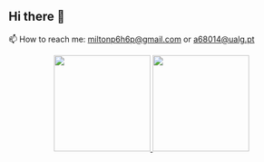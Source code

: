 ## Hi there 👋

📫 How to reach me: miltonp6h6p@gmail.com or a68014@ualg.pt


<div align="center">
  <a href="https://github.com/Miltonp6h6p">
  <img height="170em" src="https://github-readme-stats.vercel.app/api?username=Miltonp6h6p&show_icons=true&theme=discord_old_blurple&include_all_commits=true&count_private=true"/>
  <img height="170em" src="https://github-readme-stats.vercel.app/api/top-langs/?username=Miltonp6h6p&layout=compact&langs_count=7&theme=discord_old_blurple"/>
</div>
   
<!-- 
Icons
<div style="display: inline_block"><br>
  <img align="center" alt="Js" height="30" width="40" src="https://raw.githubusercontent.com/devicons/devicon/master/icons/javascript/javascript-plain.svg">
  <img align="center" alt="HTML" height="30" width="40" src="https://raw.githubusercontent.com/devicons/devicon/master/icons/html5/html5-original.svg">
  <img align="center" alt="CSS" height="30" width="40" src="https://raw.githubusercontent.com/devicons/devicon/master/icons/css3/css3-original.svg">
  <img align="center" alt="CSS" height="30" width="40" src="https://raw.githubusercontent.com/devicons/devicon/master/icons/css3/css3-original.svg">
  <img align="center" alt="Rafa-Python" height="30" width="40" src="https://raw.githubusercontent.com/devicons/devicon/master/icons/python/python-original.svg">
</div> -->

<!--
**Miltonp6h6p/Miltonp6h6p** is a ✨ _special_ ✨ repository because its `README.md` (this file) appears on your GitHub profile.

Here are some ideas to get you started:

- 🔭 I’m currently working on ...
- 🌱 I’m currently learning ...
- 👯 I’m looking to collaborate on ...
- 🤔 I’m looking for help with ...
- 💬 Ask me about ...
- 📫 How to reach me: ...
- 😄 Pronouns: ...
- ⚡ Fun fact: ...
-->

